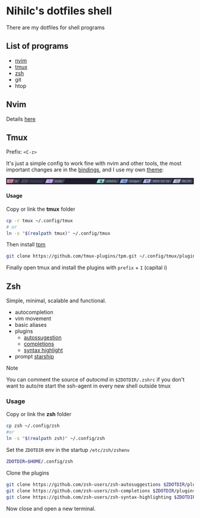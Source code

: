 # Nihilc's dotfiles shell

There are my dotfiles for shell programs

## List of programs

- [nvim](#nvim)
- [tmux](#tmux)
- [zsh](#zsh)
- git
- htop

## Nvim

Details [here](./nvim/README.md)

## Tmux

Prefix: `<C-z>`

It's just a simple config to work fine with nvim and other tools, the most important changes are in the [bindings](./tmux/README.md), and I use my own [theme](https://github.com/nihilc/tmux-theme):

![tmux_nvim](./images/tmux_nvim.png)

#### Usage

Copy or link the **tmux** folder

```bash
cp -r tmux ~/.config/tmux
# or
ln -s "$(realpath tmux)" ~/.config/tmux
```

Then install [tpm](https://github.com/tpm/tpm)

```bash
git clone https://github.com/tmux-plugins/tpm.git ~/.config/tmux/plugins/tpm
```

Finally open tmux and install the plugins with `prefix` + `I` (capital i)

## Zsh

Simple, minimal, scalable and functional.

- autocompletion
- vim movement
- basic aliases
- plugins
  - [autossugestion](https://github.com/zsh-users/zsh-autosuggestions)
  - [completions](https://github.com/zsh-users/zsh-completions)
  - [syntax highlight](https://github.com/zsh-users/zsh-syntax-highlighting)
- prompt [starship](https://starship.rs/)

> [!NOTE]
> You can comment the source of _autocmd_ in `$ZDOTDIR/.zshrc` if you don't want to auto/re start the ssh-agent in every new shell outside tmux

### Usage

Copy or link the **zsh** folder

```bash
cp zsh ~/.config/zsh
#or
ln -s "$(realpath zsh)" ~/.config/zsh
```

Set the `ZDOTDIR` env in the startup `/etc/zsh/zshenv`

```zsh
ZDOTDIR=$HOME/.config/zsh
```

Clone the plugins

```bash
git clone https://github.com/zsh-users/zsh-autosuggestions $ZDOTDIR/plugins/zsh-autosuggestions
git clone https://github.com/zsh-users/zsh-completions $ZDOTDIR/plugins/zsh-completions
git clone https://github.com/zsh-users/zsh-syntax-highlighting $ZDOTDIR/plugins/zsh-syntax-highlighting
```

Now close and open a new terminal.
